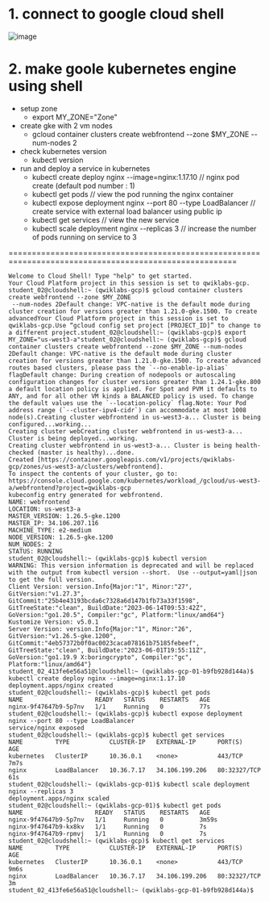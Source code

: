 # 1. connect to google cloud shell
![image](https://github.com/khkwon01/kubernetes-for-oracle/assets/8789421/c24fde1c-5790-40fe-8a58-29b463c12f7a)

# 2. make goole kubernetes engine using shell
- setup zone
  - export MY_ZONE="Zone"
- create gke with 2 vm nodes
  - gcloud container clusters create webfrontend --zone $MY_ZONE --num-nodes 2
- check kubernetes version
  - kubectl version
- run and deploy a service in kubernetes
  - kubectl create deploy nginx --image=nginx:1.17.10                  // nginx pod create (default pod number : 1)
  - kubectl get pods                                                   // view the pod running the nginx container
  - kubectl expose deployment nginx --port 80 --type LoadBalancer      // create service with external load balancer using public ip
  - kubectl get services                                               // view the new service
  - kubectl scale deployment nginx --replicas 3                        // increase the number of pods running on service to 3

=======================================================================================================
```
Welcome to Cloud Shell! Type "help" to get started.
Your Cloud Platform project in this session is set to qwiklabs-gcp.
student_02@cloudshell:~ (qwiklabs-gcp)$ gcloud container clusters create webfrontend --zone $MY_ZONE
 --num-nodes 2Default change: VPC-native is the default mode during cluster creation for versions greater than 1.21.0-gke.1500. To create advancedYour Cloud Platform project in this session is set to qwiklabs-gcp.Use “gcloud config set project [PROJECT_ID]” to change to a different project.student_02@cloudshell:~ (qwiklabs-gcp)$ export MY_ZONE="us-west3-a"student_02@cloudshell:~ (qwiklabs-gcp)$ gcloud container clusters create webfrontend --zone $MY_ZONE --num-nodes 2Default change: VPC-native is the default mode during cluster creation for versions greater than 1.21.0-gke.1500. To create advanced routes based clusters, please pass the `--no-enable-ip-alias` flagDefault change: During creation of nodepools or autoscaling configuration changes for cluster versions greater than 1.24.1-gke.800 a default location policy is applied. For Spot and PVM it defaults to ANY, and for all other VM kinds a BALANCED policy is used. To change the default values use the `--location-policy` flag.Note: Your Pod address range (`--cluster-ipv4-cidr`) can accommodate at most 1008 node(s).Creating cluster webfrontend in us-west3-a... Cluster is being configured...working...                                                                                                                                                                                                                                                                                                                               Creating cluster webCreating cluster webfrontend in us-west3-a... Cluster is being deployed...working.                                                                                                                                                                                                                                                                                                                                                                                                                                                                                                                                                                                                                                                                                                                                                                                                                                                                                                                                                                                                                                                                                                                                                                                                                                                                                                                                                                                                                                                                                              Creating cluster webfrontend in us-west3-a... Cluster is being health-checked (master is healthy)...done.                                                                
Created [https://container.googleapis.com/v1/projects/qwiklabs-gcp/zones/us-west3-a/clusters/webfrontend].
To inspect the contents of your cluster, go to: https://console.cloud.google.com/kubernetes/workload_/gcloud/us-west3-a/webfrontend?project=qwiklabs-gcp
kubeconfig entry generated for webfrontend.
NAME: webfrontend
LOCATION: us-west3-a
MASTER_VERSION: 1.26.5-gke.1200
MASTER_IP: 34.106.207.116
MACHINE_TYPE: e2-medium
NODE_VERSION: 1.26.5-gke.1200
NUM_NODES: 2
STATUS: RUNNING
student_02@cloudshell:~ (qwiklabs-gcp)$ kubectl version
WARNING: This version information is deprecated and will be replaced with the output from kubectl version --short.  Use --output=yaml|json to get the full version.
Client Version: version.Info{Major:"1", Minor:"27", GitVersion:"v1.27.3", GitCommit:"25b4e43193bcda6c7328a6d147b1fb73a33f1598", GitTreeState:"clean", BuildDate:"2023-06-14T09:53:42Z", GoVersion:"go1.20.5", Compiler:"gc", Platform:"linux/amd64"}
Kustomize Version: v5.0.1
Server Version: version.Info{Major:"1", Minor:"26", GitVersion:"v1.26.5-gke.1200", GitCommit:"4eb57372b0f0ac0023caca078161b75185febeef", GitTreeState:"clean", BuildDate:"2023-06-01T19:55:11Z", GoVersion:"go1.19.9 X:boringcrypto", Compiler:"gc", Platform:"linux/amd64"}
student_02_413fe6e56a51@cloudshell:~ (qwiklabs-gcp-01-b9fb928d144a)$ kubectl create deploy nginx --image=nginx:1.17.10
deployment.apps/nginx created
student_02@cloudshell:~ (qwiklabs-gcp)$ kubectl get pods
NAME                    READY   STATUS    RESTARTS   AGE
nginx-9f47647b9-5p7nv   1/1     Running   0          77s
student_02@cloudshell:~ (qwiklabs-gcp)$ kubectl expose deployment nginx --port 80 --type LoadBalancer
service/nginx exposed
student_02@cloudshell:~ (qwiklabs-gcp)$ kubectl get services
NAME         TYPE           CLUSTER-IP   EXTERNAL-IP      PORT(S)        AGE
kubernetes   ClusterIP      10.36.0.1    <none>           443/TCP        7m7s
nginx        LoadBalancer   10.36.7.17   34.106.199.206   80:32327/TCP   61s
student_02@cloudshell:~ (qwiklabs-gcp-01)$ kubectl scale deployment nginx --replicas 3
deployment.apps/nginx scaled
student_02@cloudshell:~ (qwiklabs-gcp-01)$ kubectl get pods
NAME                    READY   STATUS    RESTARTS   AGE
nginx-9f47647b9-5p7nv   1/1     Running   0          3m59s
nginx-9f47647b9-kx8kv   1/1     Running   0          7s
nginx-9f47647b9-rpmvj   1/1     Running   0          7s
student_02@cloudshell:~ (qwiklabs-gcp)$ kubectl get services
NAME         TYPE           CLUSTER-IP   EXTERNAL-IP      PORT(S)        AGE
kubernetes   ClusterIP      10.36.0.1    <none>           443/TCP        9m6s
nginx        LoadBalancer   10.36.7.17   34.106.199.206   80:32327/TCP   3m
student_02_413fe6e56a51@cloudshell:~ (qwiklabs-gcp-01-b9fb928d144a)$
```
